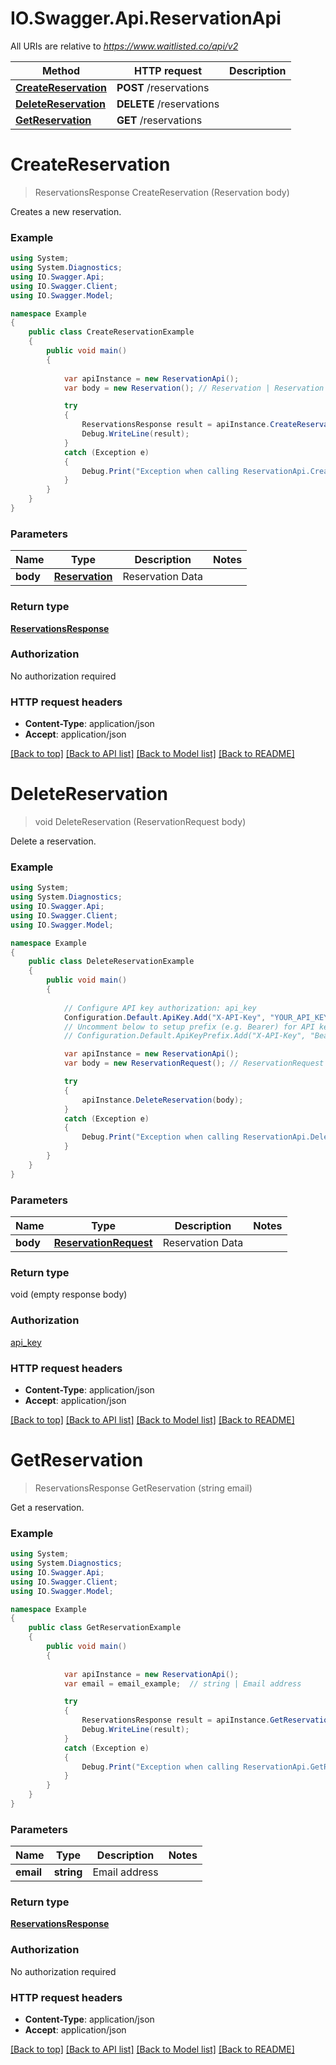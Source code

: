 # IO.Swagger.Api.ReservationApi

All URIs are relative to *https://www.waitlisted.co/api/v2*

Method | HTTP request | Description
------------- | ------------- | -------------
[**CreateReservation**](ReservationApi.md#createreservation) | **POST** /reservations | 
[**DeleteReservation**](ReservationApi.md#deletereservation) | **DELETE** /reservations | 
[**GetReservation**](ReservationApi.md#getreservation) | **GET** /reservations | 


<a name="createreservation"></a>
# **CreateReservation**
> ReservationsResponse CreateReservation (Reservation body)



Creates a new reservation.

### Example
```csharp
using System;
using System.Diagnostics;
using IO.Swagger.Api;
using IO.Swagger.Client;
using IO.Swagger.Model;

namespace Example
{
    public class CreateReservationExample
    {
        public void main()
        {
            
            var apiInstance = new ReservationApi();
            var body = new Reservation(); // Reservation | Reservation Data

            try
            {
                ReservationsResponse result = apiInstance.CreateReservation(body);
                Debug.WriteLine(result);
            }
            catch (Exception e)
            {
                Debug.Print("Exception when calling ReservationApi.CreateReservation: " + e.Message );
            }
        }
    }
}
```

### Parameters

Name | Type | Description  | Notes
------------- | ------------- | ------------- | -------------
 **body** | [**Reservation**](Reservation.md)| Reservation Data | 

### Return type

[**ReservationsResponse**](ReservationsResponse.md)

### Authorization

No authorization required

### HTTP request headers

 - **Content-Type**: application/json
 - **Accept**: application/json

[[Back to top]](#) [[Back to API list]](../README.md#documentation-for-api-endpoints) [[Back to Model list]](../README.md#documentation-for-models) [[Back to README]](../README.md)

<a name="deletereservation"></a>
# **DeleteReservation**
> void DeleteReservation (ReservationRequest body)



Delete a reservation.

### Example
```csharp
using System;
using System.Diagnostics;
using IO.Swagger.Api;
using IO.Swagger.Client;
using IO.Swagger.Model;

namespace Example
{
    public class DeleteReservationExample
    {
        public void main()
        {
            
            // Configure API key authorization: api_key
            Configuration.Default.ApiKey.Add("X-API-Key", "YOUR_API_KEY");
            // Uncomment below to setup prefix (e.g. Bearer) for API key, if needed
            // Configuration.Default.ApiKeyPrefix.Add("X-API-Key", "Bearer");

            var apiInstance = new ReservationApi();
            var body = new ReservationRequest(); // ReservationRequest | Reservation Data

            try
            {
                apiInstance.DeleteReservation(body);
            }
            catch (Exception e)
            {
                Debug.Print("Exception when calling ReservationApi.DeleteReservation: " + e.Message );
            }
        }
    }
}
```

### Parameters

Name | Type | Description  | Notes
------------- | ------------- | ------------- | -------------
 **body** | [**ReservationRequest**](ReservationRequest.md)| Reservation Data | 

### Return type

void (empty response body)

### Authorization

[api_key](../README.md#api_key)

### HTTP request headers

 - **Content-Type**: application/json
 - **Accept**: application/json

[[Back to top]](#) [[Back to API list]](../README.md#documentation-for-api-endpoints) [[Back to Model list]](../README.md#documentation-for-models) [[Back to README]](../README.md)

<a name="getreservation"></a>
# **GetReservation**
> ReservationsResponse GetReservation (string email)



Get a reservation.

### Example
```csharp
using System;
using System.Diagnostics;
using IO.Swagger.Api;
using IO.Swagger.Client;
using IO.Swagger.Model;

namespace Example
{
    public class GetReservationExample
    {
        public void main()
        {
            
            var apiInstance = new ReservationApi();
            var email = email_example;  // string | Email address

            try
            {
                ReservationsResponse result = apiInstance.GetReservation(email);
                Debug.WriteLine(result);
            }
            catch (Exception e)
            {
                Debug.Print("Exception when calling ReservationApi.GetReservation: " + e.Message );
            }
        }
    }
}
```

### Parameters

Name | Type | Description  | Notes
------------- | ------------- | ------------- | -------------
 **email** | **string**| Email address | 

### Return type

[**ReservationsResponse**](ReservationsResponse.md)

### Authorization

No authorization required

### HTTP request headers

 - **Content-Type**: application/json
 - **Accept**: application/json

[[Back to top]](#) [[Back to API list]](../README.md#documentation-for-api-endpoints) [[Back to Model list]](../README.md#documentation-for-models) [[Back to README]](../README.md)


